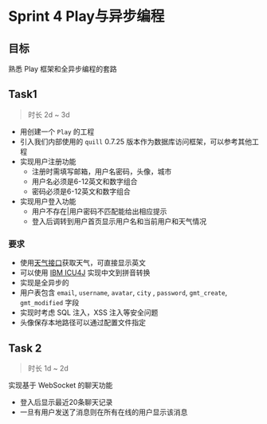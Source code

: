 # Sprint 4 Play与异步编程

## 目标

熟悉 Play 框架和全异步编程的套路

## Task1

> 时长 2d ~ 3d

+ 用创建一个 `Play` 的工程
+ 引入我们内部使用的 `quill` 0.7.25 版本作为数据库访问框架，可以参考其他工程
+ 实现用户注册功能
  * 注册时需填写邮箱，用户名密码，头像，城市
  * 用户名必须是6-12英文和数字组合
  * 密码必须是6-12英文和数字组合
+ 实现用户登入功能
  * 用户不存在|用户密码不匹配能给出相应提示
  * 登入后调转到用户首页显示用户名和当前用户和天气情况

### 要求

+ 使用[天气接口](http://samples.openweathermap.org/data/2.5/weather?q=HangZhou&appid=b1b15e88fa797225412429c1c50c122a1)获取天气，可直接显示英文
+ 可以使用 [IBM ICU4J](http://site.icu-project.org/) 实现中文到拼音转换
+ 实现是全异步的
+ 用户表包含 `email`, `username`, `avatar`, `city` , `password`, `gmt_create`, `gmt_modified` 字段
+ 实现时考虑 SQL 注入，XSS 注入等安全问题
+ 头像保存本地路径可以通过配置文件指定


## Task 2

> 时长 1d ~ 2d

实现基于 WebSocket 的聊天功能

+ 登入后显示最近20条聊天记录
+ 一旦有用户发送了消息则在所有在线的用户显示该消息
